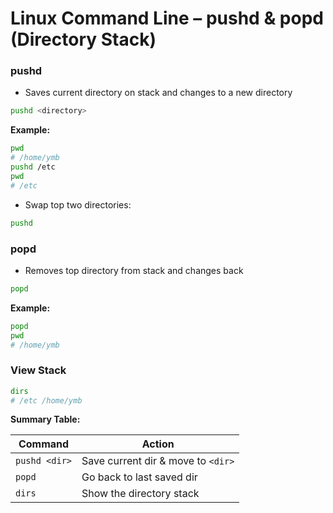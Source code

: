 # Linux Command Line – pushd & popd (Directory Stack)

### pushd
* Saves current directory on stack and changes to a new directory
```bash
pushd <directory>
````

**Example:**

```bash
pwd
# /home/ymb
pushd /etc
pwd
# /etc
```

* Swap top two directories:

```bash
pushd
```

### popd

* Removes top directory from stack and changes back

```bash
popd
```

**Example:**

```bash
popd
pwd
# /home/ymb
```

### View Stack

```bash
dirs
# /etc /home/ymb
```

**Summary Table:**

| Command       | Action                             |
| ------------- | ---------------------------------- |
| `pushd <dir>` | Save current dir & move to `<dir>` |
| `popd`        | Go back to last saved dir          |
| `dirs`        | Show the directory stack           |